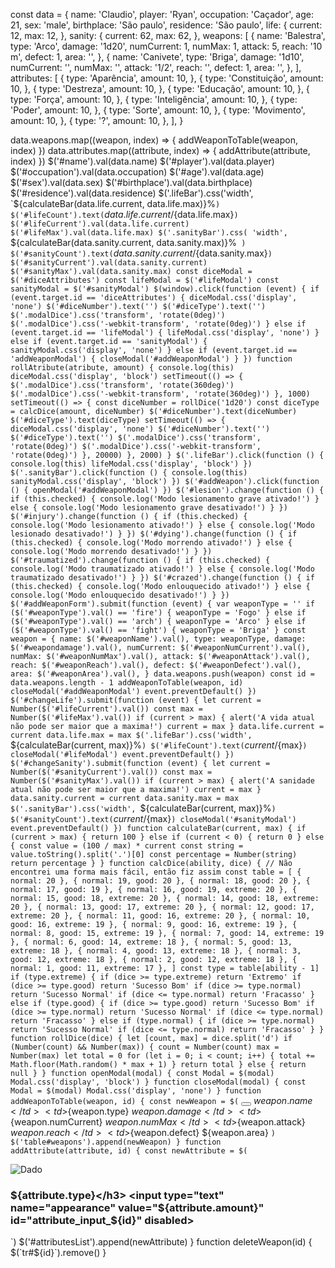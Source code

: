 const data = {
  name: 'Claudio',
  player: 'Ryan',
  occupation: 'Caçador',
  age: 21,
  sex: 'male',
  birthplace: 'São paulo',
  residence: 'São paulo',
  life: {
    current: 12,
    max: 12,
  },
  sanity: {
    current: 62,
    max: 62,
  },
  weapons: [
    {
      name: 'Balestra',
      type: 'Arco',
      damage: '1d20',
      numCurrent: 1,
      numMax: 1,
      attack: 5,
      reach: '10 m',
      defect: 1,
      area: '',
    },
    {
      name: 'Canivete',
      type: 'Briga',
      damage: '1d10',
      numCurrent: '',
      numMax: '',
      attack: '1/2',
      reach: '',
      defect: 1,
      area: '',
    },
  ],
  attributes: [
    {
      type: 'Aparência',
      amount: 10,
    },
    {
      type: 'Constituição',
      amount: 10,
    },
    {
      type: 'Destreza',
      amount: 10,
    },
    {
      type: 'Educação',
      amount: 10,
    },
    {
      type: 'Força',
      amount: 10,
    },
    {
      type: 'Inteligência',
      amount: 10,
    },
    {
      type: 'Poder',
      amount: 10,
    },
    {
      type: 'Sorte',
      amount: 10,
    },
    {
      type: 'Movimento',
      amount: 10,
    },
    {
      type: '?',
      amount: 10,
    },
  ],
}

data.weapons.map((weapon, index) => {
  addWeaponToTable(weapon, index)
})
data.attributes.map((attribute, index) => {
  addAttribute(attribute, index)
})
$('#name').val(data.name)
$('#player').val(data.player)
$('#occupation').val(data.occupation)
$('#age').val(data.age)
$('#sex').val(data.sex)
$('#birthplace').val(data.birthplace)
$('#residence').val(data.residence)
$('.lifeBar').css('width', `${calculateBar(data.life.current, data.life.max)}%`)
$('#lifeCount').text(`${data.life.current}/${data.life.max}`)
$('#lifeCurrent').val(data.life.current)
$('#lifeMax').val(data.life.max)
$('.sanityBar').css(
  'width',
  `${calculateBar(data.sanity.current, data.sanity.max)}%`
)
$('#sanityCount').text(`${data.sanity.current}/${data.sanity.max}`)
$('#sanityCurrent').val(data.sanity.current)
$('#sanityMax').val(data.sanity.max)
const diceModal = $('#diceAttributes')
const lifeModal = $('#lifeModal')
const sanityModal = $('#sanityModal')
$(window).click(function (event) {
  if (event.target.id == 'diceAttributes') {
    diceModal.css('display', 'none')
    $('#diceNumber').text('')
    $('#diceType').text('')
    $('.modalDice').css('transform', 'rotate(0deg)')
    $('.modalDice').css('-webkit-transform', 'rotate(0deg)')
  } else if (event.target.id == 'lifeModal') {
    lifeModal.css('display', 'none')
  } else if (event.target.id == 'sanityModal') {
    sanityModal.css('display', 'none')
  } else if (event.target.id == 'addWeaponModal') {
    closeModal('#addWeaponModal')
  }
})
function rollAtribute(atribute, amount) {
  console.log(this)
  diceModal.css('display', 'block')
  setTimeout(() => {
    $('.modalDice').css('transform', 'rotate(360deg)')
    $('.modalDice').css('-webkit-transform', 'rotate(360deg)')
  }, 1000)
  setTimeout(() => {
    const diceNumber = rollDice('1d20')
    const diceType = calcDice(amount, diceNumber)
    $('#diceNumber').text(diceNumber)
    $('#diceType').text(diceType)
    setTimeout(() => {
      diceModal.css('display', 'none')
      $('#diceNumber').text('')
      $('#diceType').text('')
      $('.modalDice').css('transform', 'rotate(0deg)')
      $('.modalDice').css('-webkit-transform', 'rotate(0deg)')
    }, 20000)
  }, 2000)
}
$('.lifeBar').click(function () {
  console.log(this)
  lifeModal.css('display', 'block')
})
$('.sanityBar').click(function () {
  console.log(this)
  sanityModal.css('display', 'block')
})
$('#addWeapon').click(function () {
  openModal('#addWeaponModal')
})
$('#lesion').change(function () {
  if (this.checked) {
    console.log('Modo lesionamento grave ativado!')
  } else {
    console.log('Modo lesionamento grave desativado!')
  }
})
$('#injury').change(function () {
  if (this.checked) {
    console.log('Modo lesionamento ativado!')
  } else {
    console.log('Modo lesionado desativado!')
  }
})
$('#dying').change(function () {
  if (this.checked) {
    console.log('Modo morrendo ativado!')
  } else {
    console.log('Modo morrendo desativado!')
  }
})
$('#traumatized').change(function () {
  if (this.checked) {
    console.log('Modo traumatizado ativado!')
  } else {
    console.log('Modo traumatizado desativado!')
  }
})
$('#crazed').change(function () {
  if (this.checked) {
    console.log('Modo enlouquecido ativado!')
  } else {
    console.log('Modo enlouquecido desativado!')
  }
})
$('#addWeaponForm').submit(function (event) {
  var weaponType = ''
  if ($('#weaponType').val() == 'fire') {
    weaponType = 'Fogo'
  } else if ($('#weaponType').val() == 'arch') {
    weaponType = 'Arco'
  } else if ($('#weaponType').val() == 'fight') {
    weaponType = 'Briga'
  }
  const weapon = {
    name: $('#weaponName').val(),
    type: weaponType,
    damage: $('#weapondamage').val(),
    numCurrent: $('#weaponNumCurrent').val(),
    numMax: $('#weaponNumMax').val(),
    attack: $('#weaponAttack').val(),
    reach: $('#weaponReach').val(),
    defect: $('#weaponDefect').val(),
    area: $('#weaponArea').val(),
  }
  data.weapons.push(weapon)
  const id = data.weapons.length - 1
  addWeaponToTable(weapon, id)
  closeModal('#addWeaponModal')
  event.preventDefault()
})
$('#changeLife').submit(function (event) {
  let current = Number($('#lifeCurrent').val())
  const max = Number($('#lifeMax').val())
  if (current > max) {
    alert('A vida atual não pode ser maior que a maxima!')
    current = max
  }
  data.life.current = current
  data.life.max = max
  $('.lifeBar').css('width', `${calculateBar(current, max)}%`)
  $('#lifeCount').text(`${current}/${max}`)
  closeModal('#lifeModal')
  event.preventDefault()
})
$('#changeSanity').submit(function (event) {
  let current = Number($('#sanityCurrent').val())
  const max = Number($('#sanityMax').val())
  if (current > max) {
    alert('A sanidade atual não pode ser maior que a maxima!')
    current = max
  }
  data.sanity.current = current
  data.sanity.max = max
  $('.sanityBar').css('width', `${calculateBar(current, max)}%`)
  $('#sanityCount').text(`${current}/${max}`)
  closeModal('#sanityModal')
  event.preventDefault()
})
function calculateBar(current, max) {
  if (current > max) {
    return 100
  } else if (current < 0) {
    return 0
  } else {
    const value = (100 / max) * current
    const string = value.toString().split('.')[0]
    const percentage = Number(string)
    return percentage
  }
}
function calcDice(ability, dice) {
  // Não encontrei uma forma mais fácil, então fiz assim
  const table = [
    { normal: 20 },
    { normal: 19, good: 20 },
    { normal: 18, good: 20 },
    { normal: 17, good: 19 },
    { normal: 16, good: 19, extreme: 20 },
    { normal: 15, good: 18, extreme: 20 },
    { normal: 14, good: 18, extreme: 20 },
    { normal: 13, good: 17, extreme: 20 },
    { normal: 12, good: 17, extreme: 20 },
    { normal: 11, good: 16, extreme: 20 },
    { normal: 10, good: 16, extreme: 19 },
    { normal: 9, good: 16, extreme: 19 },
    { normal: 8, good: 15, extreme: 19 },
    { normal: 7, good: 14, extreme: 19 },
    { normal: 6, good: 14, extreme: 18 },
    { normal: 5, good: 13, extreme: 18 },
    { normal: 4, good: 13, extreme: 18 },
    { normal: 3, good: 12, extreme: 18 },
    { normal: 2, good: 12, extreme: 18 },
    { normal: 1, good: 11, extreme: 17 },
  ]
  const type = table[ability - 1]
  if (type.extreme) {
    if (dice >= type.extreme) return 'Extremo'
    if (dice >= type.good) return 'Sucesso Bom'
    if (dice >= type.normal) return 'Sucesso Normal'
    if (dice <= type.normal) return 'Fracasso'
  } else if (type.good) {
    if (dice >= type.good) return 'Sucesso Bom'
    if (dice >= type.normal) return 'Sucesso Normal'
    if (dice <= type.normal) return 'Fracasso'
  } else if (type.normal) {
    if (dice >= type.normal) return 'Sucesso Normal'
    if (dice <= type.normal) return 'Fracasso'
  }
}
function rollDice(dice) {
  let [count, max] = dice.split('d')
  if (Number(count) && Number(max)) {
    count = Number(count)
    max = Number(max)
    let total = 0
    for (let i = 0; i < count; i++) {
      total += Math.floor(Math.random() * max + 1)
    }
    return total
  } else {
    return null
  }
}
function openModal(modal) {
  const Modal = $(modal)
  Modal.css('display', 'block')
}
function closeModal(modal) {
  const Modal = $(modal)
  Modal.css('display', 'none')
}
function addWeaponToTable(weapon, id) {
  const newWeapon = $(`<tr id="weapon_${id}">
        <td>
            <button onclick="deleteWeapon(${id})">
                <i class="fa fa-trash-o trashcan"></i>
            </button>
            ${weapon.name}
        </td>
        <td>${weapon.type}</td>
        <td>${weapon.damage}</td>
        <td>${weapon.numCurrent}</td>
        <td>${weapon.numMax}</td>
        <td>${weapon.attack}</td>
        <td>${weapon.reach}</td>
        <td>${weapon.defect}</td>
        <td>${weapon.area}</td>
    </tr>`)
  $('table#weapons').append(newWeapon)
}
function addAttribute(attribute, id) {
  const newAttribute = $(`<div class="attribute" id="attribute_${id}">
    <a onclick="rollAtribute('${attribute.type}', ${attribute.amount})">
      <img class="attributeDice" src="./img/dado.png" alt="Dado">
    </a>
    <h3>${attribute.type}</h3>
    <input type="text" name="appearance" value="${attribute.amount}" id="attribute_input_${id}" disabled>
  </div>`)
  $('#attributesList').append(newAttribute)
}
function deleteWeapon(id) {
  $(`tr#${id}`).remove()
}

